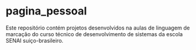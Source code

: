 # pagina_pessoal
Este repositório contém projetos desenvolvidos na aulas de linguagem de marcação do curso técnico de desenvolvimento de sistemas da escola SENAI suiço-brasileiro.
